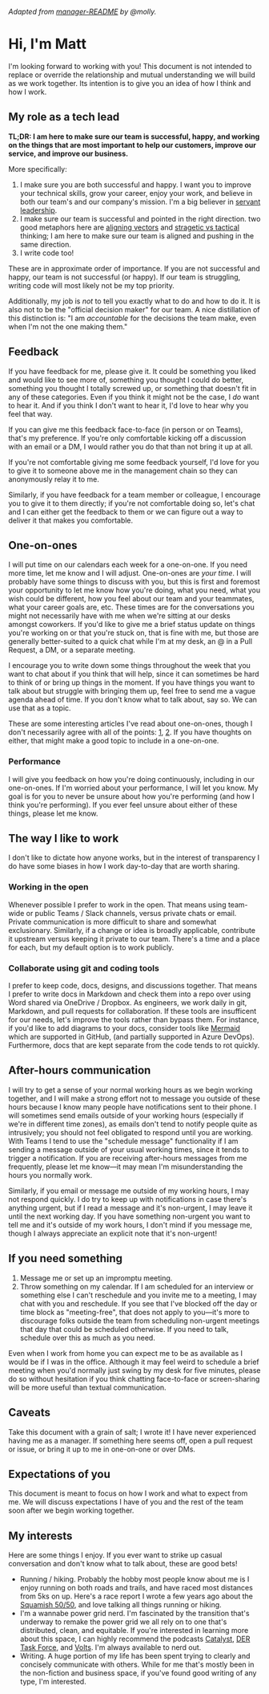 _Adapted from [manager-README][original-readme] by @molly._

# Hi, I'm Matt

I'm looking forward to working with you! This document is not intended to replace or override the relationship and mutual understanding we will build as we work together. Its intention is to give you an idea of how I think and how I work.

## My role as a tech lead

**TL;DR: I am here to make sure our team is successful, happy, and working on the things that are most important to help our customers, improve our service, and improve our business.**

More specifically:

1. I make sure you are both successful and happy. I want you to improve your technical skills, grow your career, enjoy your work, and believe in both our team's and our company's mission. I'm a big believer in [servant leadership][servant-leadership].
2. I make sure our team is successful and pointed in the right direction. two good metaphors here are [aligning vectors][aligning-vectors] and [stragetic vs tactical][strategic-vs-tactical] thinking; I am here to make sure our team is aligned and pushing in the same direction.
3. I write code too!

These are in approximate order of importance. If you are not successful and happy, our team is not successful (or happy). If our team is struggling, writing code will most likely not be my top priority.

Additionally, my job is _not_ to tell you exactly what to do and how to do it. It is also not to be the "official decision maker" for our team. A nice distillation of this distinction is: "I am _accountable_ for the decisions the team make, even when I'm not the one making them."

## Feedback

If you have feedback for me, please give it. It could be something you liked and would like to see more of, something you thought I could do better, something you thought I totally screwed up, or something that doesn't fit in any of these categories. Even if you think it might not be the case, I _do_ want to hear it. And if you think I don't want to hear it, I'd love to hear why you feel that way.

If you can give me this feedback face-to-face (in person or on Teams), that's my preference. If you're only comfortable kicking off a discussion with an email or a DM, I would rather you do that than not bring it up at all.

If you're not comfortable giving me some feedback yourself, I'd love for you to give it to someone above me in the management chain so they can anonymously relay it to me.

Similarly, if you have feedback for a team member or colleague, I encourage you to give it to them directly; if you're not comfortable doing so, let's chat and I can either get the feedback to them or we can figure out a way to deliver it that makes you comfortable.

## One-on-ones

I will put time on our calendars each week for a one-on-one. If you need more time, let me know and I will adjust.
One-on-ones are _your time_. I will probably have some things to discuss with you, but this is first and foremost your opportunity to let me know how you're doing, what you need, what you wish could be different, how you feel about our team and your teammates, what your career goals are, etc. These times are for the conversations you might not necessarily have with me when we're sitting at our desks amongst coworkers. If you'd like to give me a brief status update on things you're working on or that you're stuck on, that is fine with me, but those are generally better-suited to a quick chat while I'm at my desk, an @ in a Pull Request, a DM, or a separate meeting.

I encourage you to write down some things throughout the week that you want to chat about if you think that will help, since it can sometimes be hard to think of or bring up things in the moment. If you have things you want to talk about but struggle with bringing them up, feel free to send me a vague agenda ahead of time. If you don't know what to talk about, say so. We can use that as a topic.

These are some interesting articles I've read about one-on-ones, though I don't necessarily agree with all of the points: [1][1-on-1-effective], [2][1-on-1-awkward]. If you have thoughts on either, that might make a good topic to include in a one-on-one.

### Performance

I will give you feedback on how you're doing continuously, including in our one-on-ones. If I'm worried about your performance, I will let you know. My goal is for you to never be unsure about how you're performing (and how I think you're performing). If you ever feel unsure about either of these things, please let me know.

## The way I like to work

I don't like to dictate how anyone works, but in the interest of transparency I do have some biases in how I work day-to-day that are worth sharing.

### Working in the open

Whenever possible I prefer to work in the open. That means using team-wide or public Teams / Slack channels, versus private chats or email. Private communication is more difficult to share and somewhat exclusionary. Similarly, if a change or idea is broadly applicable, contribute it upstream versus keeping it private to our team. There's a time and a place for each, but my default option is to work publicly.

### Collaborate using git and coding tools

I prefer to keep code, docs, designs, and discussions together. That means I prefer to write docs in Markdown and check them into a repo over using Word shared via OneDrive / Dropbox. As engineers, we work daily in git, Markdown, and pull requests for collaboration. If these tools are insufficent for our needs, let's improve the tools rather than bypass them. For instance, if you'd like to add diagrams to your docs, consider tools like [Mermaid][mermaid] which are supported in GitHub, (and partially supported in Azure DevOps). Furthermore, docs that are kept separate from the code tends to rot quickly.

## After-hours communication

I will try to get a sense of your normal working hours as we begin working together, and I will make a strong effort not to message you outside of these hours because I know many people have notifications sent to their phone. I will sometimes send emails outside of your working hours (especially if we're in different time zones), as emails don't tend to notify people quite as intrusively; you should not feel obligated to respond until you are working. With Teams I tend to use the "schedule message" functionality if I am sending a message outside of your usual working times, since it tends to trigger a notification. If you are receiving after-hours messages from me frequently, please let me know—it may mean I'm misunderstanding the hours you normally work.

Similarly, if you email or message me outside of my working hours, I may not respond quickly. I do try to keep up with notifications in case there's anything urgent, but if I read a message and it's non-urgent, I may leave it until the next working day. If you have something non-urgent you want to tell me and it's outside of my work hours, I don't mind if you message me, though I always appreciate an explicit note that it's non-urgent!

## If you need something

1. Message me or set up an impromptu meeting.
2. Throw something on my calendar. If I am scheduled for an interview or something else I can't reschedule and you invite me to a meeting, I may chat with you and reschedule. If you see that I've blocked off the day or time block as "meeting-free", that does not apply to you—it's more to discourage folks outside the team from scheduling non-urgent meetings that day that could be scheduled otherwise. If you need to talk, schedule over this as much as you need.

Even when I work from home you can expect me to be as available as I would be if I was in the office. Although it may feel weird to schedule a brief meeting when you'd normally just swing by my desk for five minutes, please do so without hesitation if you think chatting face-to-face or screen-sharing will be more useful than textual communication.

## Caveats

Take this document with a grain of salt; I wrote it! I have never experienced having me as a manager. If something here seems off, open a pull request or issue, or bring it up to me in one-on-one or over DMs.

## Expectations of you

This document is meant to focus on how I work and what to expect from me. We will discuss expectations I have of you and the rest of the team soon after we begin working together.

## My interests

Here are some things I enjoy. If you ever want to strike up casual conversation and don't know what to talk about, these are good bets!

* Running / hiking. Probably the hobby most people know about me is I enjoy running on both roads and trails, and have raced most distances from 5ks on up. Here's a race report I wrote a few years ago about the [Squamish 50/50][squamish-race-report], and love talking all things running or hiking.
* I'm a wannabe power grid nerd. I'm fascinated by the transition that's underway to remake the power grid we all rely on to one that's distributed, clean, and equitable. If you're interested in learning more about this space, I can highly recommend the podcasts [Catalyst][podcasts-catalyst], [DER Task Force][podcasts-der-task-force], and [Volts][podcasts-volts]. I'm always available to nerd out.
* Writing. A huge portion of my life has been spent trying to clearly and concisely communicate with others. While for me that's mostly been in the non-fiction and business space, if you've found good writing of any type, I'm interested.

[original-readme]: https://github.com/molly/manager-README
[servant-leadership]: https://www.forbes.com/sites/forbescoachescouncil/2020/03/11/traditional-leadership-vs-servant-leadership/?sh=4881a901451e
[aligning-vectors]: https://thinkgrowth.org/what-elon-musk-taught-me-about-growing-a-business-c2c173f5bff3
[strategic-vs-tactical]: https://www.clearpointstrategy.com/strategy-vs-tactics/
[1-on-1-effective]: https://getlighthouse.com/blog/effective-1-on-1-meetings/
[1-on-1-awkward]: https://medium.com/@mrabkin/the-art-of-the-awkward-1-1-f4e1dcbd1c5c
[mermaid]: https://github.blog/2022-02-14-include-diagrams-markdown-files-mermaid/
[squamish-race-report]: https://matt.kotsenas.com/posts/squamish-2017-race-report
[podcasts-catalyst]: https://www.canarymedia.com/podcasts/catalyst-with-shayle-kann
[podcasts-der-task-force]: https://dertaskforce.com/
[podcasts-volts]: https://www.volts.wtf/
